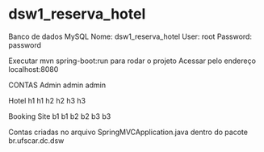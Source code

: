 # dsw1_reserva_hotel
Banco de dados MySQL
Nome: dsw1_reserva_hotel
User: root
Password: password

Executar mvn spring-boot:run para rodar o projeto
Acessar pelo endereço localhost:8080

CONTAS
Admin
admin admin

Hotel
h1 h1
h2 h2
h3 h3

Booking Site
b1 b1
b2 b2
b3 b3

Contas criadas no arquivo SpringMVCApplication.java dentro do pacote br.ufscar.dc.dsw
